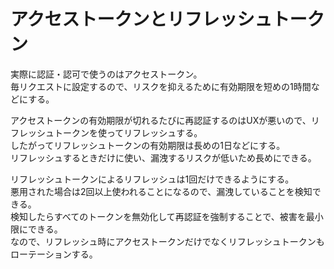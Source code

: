 # アクセストークンとリフレッシュトークン

実際に認証・認可で使うのはアクセストークン。  
毎リクエストに設定するので、リスクを抑えるために有効期限を短めの1時間などにする。

アクセストークンの有効期限が切れるたびに再認証するのはUXが悪いので、リフレッシュトークンを使ってリフレッシュする。  
したがってリフレッシュトークンの有効期限は長めの1日などにする。  
リフレッシュするときだけに使い、漏洩するリスクが低いため長めにできる。

リフレッシュトークンによるリフレッシュは1回だけできるようにする。  
悪用された場合は2回以上使われることになるので、漏洩していることを検知できる。  
検知したらすべてのトークンを無効化して再認証を強制することで、被害を最小限にできる。  
なので、リフレッシュ時にアクセストークンだけでなくリフレッシュトークンもローテーションする。
